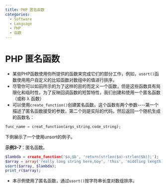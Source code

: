 ```yaml
---
title: PHP 匿名函数
categories:
  - Software
  - Language
  - PHP
  - 函数
---
```

# PHP 匿名函数

- 某些PHP函数使用你所提供的函数来完成它们的部分工作，例如，`usort()`函数使用用户自定义的比较函数对数组中的值进行排序。
- 尽管你可以如前所示的为了这样的目的而定义一个函数，但是这些函数具有局限化和临时性，为了反映回调函数的短暂特性，我们创建和使用一个匿名函数（或称 &lambda; 函数）
- 可以使用`create_function()`创建匿名函数，这个函数有两个参数----第一个描述了匿名函数接受的参数，第二个则是实际的代码，然后返回一个随机生成的函数名：

```php
func_name = creat_function(args_string,code_string);
```

下例展示了一个使用unsort的例子。

**示例3-7**：匿名函数。

```php
$lambda = create_function('$a,$b', 'return(strlen($a)-strlen($b));');
$array = array('really long string here,boy', 'this', 'middling length', 'largerl');
usort($array, $lambda);
print_r($array);
```

- 本示例使用了匿名函数，通过`usort()`按字符串长度对数组排序。